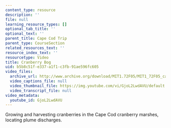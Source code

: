 ```yaml
---
content_type: resource
description: ''
file: null
learning_resource_types: []
optional_tab_title: ''
optional_text: ''
parent_title: Cape Cod Trip
parent_type: CourseSection
related_resources_text: ''
resource_index_text: ''
resourcetype: Video
title: Cranberry Bog
uid: b5b8c51f-e337-a1f1-c3fb-91ae596fc605
video_files:
  archive_url: http://www.archive.org/download/MIT1.72F05/MIT1_72F05_cape_cod10_220k.mp4
  video_captions_file: null
  video_thumbnail_file: https://img.youtube.com/vi/GjoL2LwdAVU/default.jpg
  video_transcript_file: null
video_metadata:
  youtube_id: GjoL2LwdAVU
---
```


Growing and harvesting cranberries in the Cape Cod cranberry marshes, locating plume discharges.